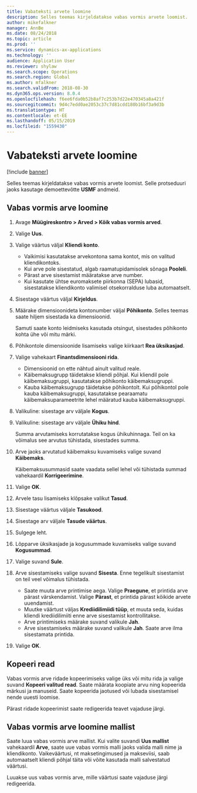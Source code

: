```yaml
---
title: Vabateksti arvete loomine
description: Selles teemas kirjeldatakse vabas vormis arvete loomist.
author: mikefalkner
manager: AnnBe
ms.date: 08/24/2018
ms.topic: article
ms.prod: ''
ms.service: dynamics-ax-applications
ms.technology: ''
audience: Application User
ms.reviewer: shylaw
ms.search.scope: Operations
ms.search.region: Global
ms.author: mfalkner
ms.search.validFrom: 2018-08-30
ms.dyn365.ops.version: 8.0.4
ms.openlocfilehash: f6ee6fda0b52b8af7c253b7d22e470345a8a421f
ms.sourcegitcommit: 9d4c7edd0ae2053c37c7d81cdd180b16bf3a9d3b
ms.translationtype: HT
ms.contentlocale: et-EE
ms.lasthandoff: 05/15/2019
ms.locfileid: "1559430"
---
```

# <a name="create-free-text-invoices"></a>Vabateksti arvete loomine

[!include [banner](../includes/banner.md)]

Selles teemas kirjeldatakse vabas vormis arvete loomist. Selle protseduuri jaoks kasutage demoettevõtte **USMF** andmeid.

## <a name="create-a-free-text-invoice"></a>Vabas vormis arve loomine

1. Avage **Müügireskontro \> Arved \> Kõik vabas vormis arved**.
2. Valige **Uus**.
3. Valige väärtus väljal **Kliendi konto**.

    * Vaikimisi kasutatakse arvekontona sama kontot, mis on valitud kliendikontoks.
    * Kui arve pole sisestatud, algab raamatupidamisolek sõnaga **Pooleli**.
    * Pärast arve sisestamist määratakse arve number.
    * Kui kasutate ühtse euromaksete piirkonna (SEPA) lubasid, sisestatakse kliendikonto valimisel otsekorralduse luba automaatselt.

4. Sisestage väärtus väljal **Kirjeldus**.
5. Määrake dimensioonideta kontonumber väljal **Põhikonto**. Selles teemas saate hiljem sisestada ka dimensioonid.

    Samuti saate konto leidmiseks kasutada otsingut, sisestades põhikonto kohta ühe või mitu märki.

6. Põhikontole dimensioonide lisamiseks valige kiirkaart **Rea üksikasjad**.
7. Valige vahekaart **Finantsdimensiooni rida**.

    * Dimensioonid on ette nähtud ainult valitud reale.
    * Käibemaksugrupp täidetakse kliendi põhjal. Kui kliendil pole käibemaksugruppi, kasutatakse põhikonto käibemaksugruppi.
    * Kauba käibemaksugrupp täidetakse põhikontolt. Kui põhikontol pole kauba käibemaksugruppi, kasutatakse pearaamatu käibemaksuparameetrite lehel määratud kauba käibemaksugruppi.

8. Valikuline: sisestage arv väljale **Kogus**.
9. Valikuline: sisestage arv väljale **Ühiku hind**.

    Summa arvutamiseks korrutatakse kogus ühikuhinnaga. Teil on ka võimalus see arvutus tühistada, sisestades summa.

10. Arve jaoks arvutatud käibemaksu kuvamiseks valige suvand **Käibemaks**.

    Käibemaksusummasid saate vaadata sellel lehel või tühistada summad vahekaardil **Korrigeerimine**.

11. Valige **OK**.
12. Arvele tasu lisamiseks klõpsake valikut **Tasud**.
13. Sisestage väärtus väljale **Tasukood**.
14. Sisestage arv väljale **Tasude väärtus**.
15. Sulgege leht.
16. Lõpparve üksikasjade ja kogusummade kuvamiseks valige suvand **Kogusummad**.
17. Valige suvand **Sule**.
18. Arve sisestamiseks valige suvand **Sisesta**. Enne tegelikult sisestamist on teil veel võimalus tühistada.

    * Saate muuta arve printimise aega. Valige **Praegune**, et printida arve pärast värskendamist. Valige **Pärast**, et printida pärast kõikide arvete uuendamist.
    * Muutke väärtust väljas **Krediidilimiidi tüüp**, et muuta seda, kuidas kliendi krediidilimiiti enne arve sisestamist kontrollitakse.
    * Arve printimiseks määrake suvand valikule **Jah**.
    * Arve sisestamiseks määrake suvand valikule **Jah**. Saate arve ilma sisestamata printida.

19. Valige **OK**.

## <a name="copy-lines"></a>Kopeeri read
Vabas vormis arve ridade kopeerimiseks valige üks või mitu rida ja valige suvand **Kopeeri valitud read**. Saate määrata koopiate arvu ning kopeerida märkusi ja manuseid. Saate kopeerida jaotused või lubada sisestamisel nende uuesti loomise.

Pärast ridade kopeerimist saate redigeerida teavet vajaduse järgi.

## <a name="create-a-free-text-invoice-from-a-template"></a>Vabas vormis arve loomine mallist
Saate luua vabas vormis arve mallist. Kui valite suvandi **Uus mallist** vahekaardil **Arve**, saate uue vabas vormis malli jaoks valida malli nime ja kliendikonto. Vaikeväärtusi, nt maksetingimused ja makseviisi, saab automaatselt kliendi põhjal täita või võite kasutada malli salvestatud väärtusi.

Luuakse uus vabas vormis arve, mille väärtusi saate vajaduse järgi redigeerida.
